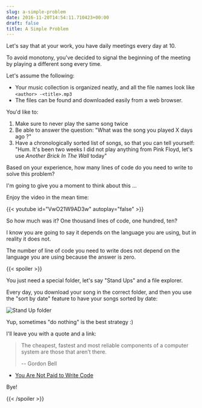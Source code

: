 ```yaml
---
slug: a-simple-problem
date: 2016-11-20T14:54:11.710423+00:00
draft: false
title: A Simple Problem
---
```


Let's say that at your work, you have daily meetings every day at 10.

To avoid monotony, you've decided to signal the beginning of the meeting by
playing a different song every time.

Let's assume the following:

* Your music collection is organized neatly, and all the
  file names look like `<author> -<title>.mp3`
* The files can be found and downloaded easily from a web browser.

You'd like to:

1. Make sure to never play the same song twice
2. Be able to answer the question: "What was the song you played X days ago ?"
3. Have a chronologically sorted list of songs, so that you can tell yourself:
   "Hum. It's been two weeks I did not play anything from Pink Floyd, let's
   use _Another Brick In The Wall_ today"


Based on your experience, how many lines of code do you need to write to solve
this problem?

<!--more-->

I'm going to give you a moment to think about this ...

Enjoy the video in the mean time:

{{< youtube id="VwO21W9AD3w" autoplay="false" >}}

So how much was it? One thousand lines of code, one hundred, ten?

I know you are going to say it depends on the language you are using, but in
reality it does not.

The number of line of code you need to write does not depend on the language
you are using because the answer is zero.

{{< spoiler >}}

You just need a special folder, let's say "Stand Ups" and a file explorer.

Every day, you download your song in the correct folder, and then you use
the "sort by date" feature to have your songs sorted by date:

![Stand Up folder](/pics/standup-folder.png)


Yup, sometimes "do nothing" is the best strategy :)

I'll leave you with a quote and a link:

> The cheapest, fastest and most reliable components of a computer system are
> those that aren’t there.
>
>   -- Gordon Bell

* [You Are Not Paid to Write Code](
  http://bravenewgeek.com/you-are-not-paid-to-write-code/)

Bye!

{{< /spoiler >}}
